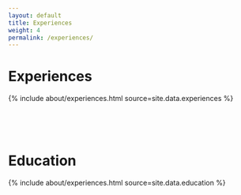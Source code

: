 ```yaml
---
layout: default
title: Experiences
weight: 4
permalink: /experiences/
---
```


# Experiences

<div class="row">
{% include about/experiences.html source=site.data.experiences %}
</div>

&nbsp;

&nbsp;

# Education

<div class="row">
{% include about/experiences.html source=site.data.education %}
</div>